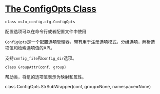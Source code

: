 # [The ConfigOpts Class](https://docs.openstack.org/developer/oslo.config/configopts.html)

`class oslo_config.cfg.ConfigOpts`

配置选项可以在命令行或者配置文件中使用

`ConfigOpts`是一个配置选项管理器，带有用于注册选项模式，分组选项，解析选项值和检索选项值的API。

支持`config_file`和`config_dir`选项。

`class GroupAttr(conf, group)`

帮助类，将组的选项值表示为映射和属性。

class ConfigOpts.StrSubWrapper\(conf, group=None, namespace=None\)















































